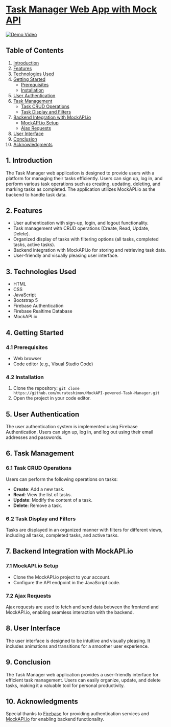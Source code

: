 # [Task Manager Web App with Mock API](https://murateshimov.github.io/MockAPI-powered-Task-Manager/index.html)


[![Demo Video](https://img.youtube.com/vi/v=rvvD8n76M7M/0.jpg)](https://www.youtube.com/watch?v=rvvD8n76M7M)

## Table of Contents
1. [Introduction](#introduction)
2. [Features](#features)
3. [Technologies Used](#technologies-used)
4. [Getting Started](#getting-started)
   - [Prerequisites](#prerequisites)
   - [Installation](#installation)
5. [User Authentication](#user-authentication)
6. [Task Management](#task-management)
   - [Task CRUD Operations](#task-crud-operations)
   - [Task Display and Filters](#task-display-and-filters)
7. [Backend Integration with MockAPI.io](#backend-integration-with-mockapiio)
   - [MockAPI.io Setup](#mockapiio-setup)
   - [Ajax Requests](#ajax-requests)
8. [User Interface](#user-interface)
9. [Conclusion](#conclusion)
10. [Acknowledgments](#acknowledgments)

## 1. Introduction
The Task Manager web application is designed to provide users with a platform for managing their tasks efficiently. Users can sign up, log in, and perform various task operations such as creating, updating, deleting, and marking tasks as completed. The application utilizes MockAPI.io as the backend to handle task data.

## 2. Features
- User authentication with sign-up, login, and logout functionality.
- Task management with CRUD operations (Create, Read, Update, Delete).
- Organized display of tasks with filtering options (all tasks, completed tasks, active tasks).
- Backend integration with MockAPI.io for storing and retrieving task data.
- User-friendly and visually pleasing user interface.

## 3. Technologies Used
- HTML 
- CSS
- JavaScript
- Bootstrap 5
- Firebase Authentication
- Firebase Realtime Database
- MockAPI.io

## 4. Getting Started

### 4.1 Prerequisites
- Web browser
- Code editor (e.g., Visual Studio Code)

### 4.2 Installation
1. Clone the repository: `git clone https://github.com/murateshimov/MockAPI-powered-Task-Manager.git`
2. Open the project in your code editor.

## 5. User Authentication
The user authentication system is implemented using Firebase Authentication. Users can sign up, log in, and log out using their email addresses and passwords.

## 6. Task Management

### 6.1 Task CRUD Operations
Users can perform the following operations on tasks:
- **Create**: Add a new task.
- **Read**: View the list of tasks.
- **Update**: Modify the content of a task.
- **Delete**: Remove a task.

### 6.2 Task Display and Filters
Tasks are displayed in an organized manner with filters for different views, including all tasks, completed tasks, and active tasks.

## 7. Backend Integration with MockAPI.io

### 7.1 MockAPI.io Setup
- Clone the MockAPI.io project to your account.
- Configure the API endpoint in the JavaScript code.

### 7.2 Ajax Requests
Ajax requests are used to fetch and send data between the frontend and MockAPI.io, enabling seamless interaction with the backend.

## 8. User Interface
The user interface is designed to be intuitive and visually pleasing. It includes animations and transitions for a smoother user experience.

## 9. Conclusion
The Task Manager web application provides a user-friendly interface for efficient task management. Users can easily organize, update, and delete tasks, making it a valuable tool for personal productivity.

## 10. Acknowledgments
Special thanks to [Firebase](https://firebase.google.com/) for providing authentication services and [MockAPI.io](https://www.mockapi.io/) for enabling backend functionality.
